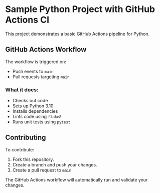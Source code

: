 # Sample Python Project with GitHub Actions CI

This project demonstrates a basic GitHub Actions pipeline for Python.

## GitHub Actions Workflow

The workflow is triggered on:
- Push events to `main`
- Pull requests targeting `main`

### What it does:
- Checks out code
- Sets up Python 3.10
- Installs dependencies
- Lints code using `flake8`
- Runs unit tests using `pytest`

## Contributing

To contribute:
1. Fork this repository.
2. Create a branch and push your changes.
3. Create a pull request to `main`.

The GitHub Actions workflow will automatically run and validate your changes.
